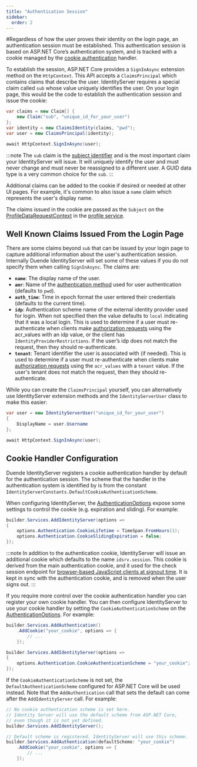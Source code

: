 ```yaml
---
title: "Authentication Session"
sidebar:
  order: 2
---
```


#Regardless of how the user proves their identity on the login page, an authentication session must be established.
This authentication session is based on ASP.NET Core’s authentication system, and is tracked with a cookie managed by the [cookie authentication](https://docs.microsoft.com/en-us/aspnet/core/security/authentication/cookie) handler.

To establish the session, ASP.NET Core provides a `SignInAsync` extension method on the `HttpContext`. 
This API accepts a `ClaimsPrincipal` which contains claims that describe the user. 
IdentityServer requires a special claim called `sub` whose value uniquely identifies the user.
On your login page, this would be the code to establish the authentication session and issue the cookie:

```csharp
var claims = new Claim[] {
    new Claim("sub", "unique_id_for_your_user")
};
var identity = new ClaimsIdentity(claims, "pwd");
var user = new ClaimsPrincipal(identity);

await HttpContext.SignInAsync(user);
```

:::note
The `sub` claim is the [subject identifier](https://openid.net/specs/openid-connect-core-1_0.html#standardclaims) and is the most important claim your IdentityServer will issue.
It will uniquely identify the user and must never change and must never be reassigned to a different user.
A GUID data type is a very common choice for the `sub`. 
:::

Additional claims can be added to the cookie if desired or needed at other UI pages.
For example, it's common to also issue a `name` claim which represents the user's display name.

The claims issued in the cookie are passed as the `Subject` on the [ProfileDataRequestContext](/identityserver/v7/reference/services/profile_service#duendeidentityservermodelsprofiledatarequestcontext) in the [profile service](/identityserver/v7/fundamentals/claims).


## Well Known Claims Issued From the Login Page

There are some claims beyond `sub` that can be issued by your login page to capture additional information about the user's authentication session.
Internally Duende IdentityServer will set some of these values if you do not specify them when calling `SignInAsync`.
The claims are:

* **`name`**: The display name of the user.
* **`amr`**: Name of the [authentication method](https://tools.ietf.org/html/rfc8176) used for user authentication (defaults to `pwd`).
* **`auth_time`**: Time in epoch format the user entered their credentials (defaults to the current time).
* **`idp`**: Authentication scheme name of the external identity provider used for login. When not specified then the value defaults to `local` indicating that it was a local login. This is used to determine if a user must re-authenticate when clients make [authorization requests](/identityserver/v7/reference/endpoints/authorize) using the acr_values with an idp value, or the client has `IdentityProviderRestrictions`. If the user’s idp does not match the request, then they should re-authenticate.
* **`tenant`**: Tenant identifier the user is associated with (if needed). This is used to determine if a user must re-authenticate when clients make [authorization requests](/identityserver/v7/reference/endpoints/authorize) using the `acr_values` with a `tenant` value. If the user's tenant does not match the request, then they should re-authenticate.


While you can create the `ClaimsPrincipal` yourself, you can alternatively use IdentityServer extension methods and the `IdentityServerUser` class to make this easier:

```cs
var user = new IdentityServerUser("unique_id_for_your_user")
{
    DisplayName = user.Username
};

await HttpContext.SignInAsync(user);
```

## Cookie Handler Configuration

Duende IdentityServer registers a cookie authentication handler by default for the authentication session. 
The scheme that the handler in the authentication system is identified by is from the constant `IdentityServerConstants.DefaultCookieAuthenticationScheme`.

When configuring IdentityServer, the [AuthenticationOptions](/identityserver/v7/reference/options#authentication) expose some settings to control the cookie (e.g. expiration and sliding). For example:

```csharp
builder.Services.AddIdentityServer(options =>
{
    options.Authentication.CookieLifetime = TimeSpan.FromHours(1);
    options.Authentication.CookieSlidingExpiration = false;
});
```

:::note
In addition to the authentication cookie, IdentityServer will issue an additional cookie which defaults to the name `idsrv.session`. This cookie is derived from the main authentication cookie, and it used for the check session endpoint for [browser-based JavaScript clients at signout time](/identityserver/v7/ui/logout/notification#browser-based-javascript-clients). It is kept in sync with the authentication cookie, and is removed when the user signs out.
:::

If you require more control over the cookie authentication handler you can register your own cookie handler.
You can then configure IdentityServer to use your cookie handler by setting the `CookieAuthenticationScheme` on the [AuthenticationOptions](/identityserver/v7/reference/options#authentication). For example:

```csharp
builder.Services.AddAuthentication()
    .AddCookie("your_cookie", options => { 
        // ...
    });

builder.Services.AddIdentityServer(options =>
{
    options.Authentication.CookieAuthenticationScheme = "your_cookie";
});
```

If the `CookieAuthenticationScheme` is not set, the `DefaultAuthenticationScheme` configured for ASP.NET Core will be used instead. Note that the `AddAuthentication` call that sets the default can come after the `AddIdentityServer` call. For example:

```csharp
// No cookie authentication scheme is set here. 
// Identity Server will use the default scheme from ASP.NET Core,
// even though it is not yet defined.
builder.Services.AddIdentityServer();

// Default scheme is registered. IdentityServer will use this scheme.
builder.Services.AddAuthentication(defaultScheme: "your_cookie")
    .AddCookie("your_cookie", options => { 
        // ...
    });
```
